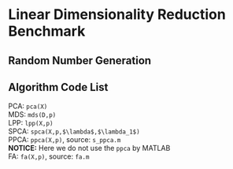 # Linear Dimensionality Reduction Benchmark

## Random Number Generation

## Algorithm Code List

PCA: `pca(X)`  
MDS: `mds(D,p)`  
LPP: `lpp(X,p)`  
SPCA: `spca(X,p,$\lambda$,$\lambda_1$)`  
PPCA: `ppca(X,p)`, source: `s_ppca.m`  
**NOTICE:** Here we do not use the `ppca` by MATLAB  
FA: `fa(X,p)`, source: `fa.m`  

